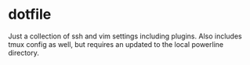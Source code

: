 # dotfile

Just a collection of ssh and vim settings 
including plugins.
Also includes tmux config as well, but requires an updated to the local powerline directory. 
